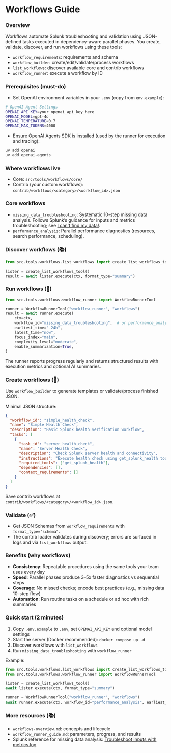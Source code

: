 # Workflows Guide

### Overview

Workflows automate Splunk troubleshooting and validation using JSON-defined tasks executed in dependency-aware parallel phases. You create, validate, discover, and run workflows using these tools:

- `workflow_requirements`: requirements and schema
- `workflow_builder`: create/edit/validate/process workflows
- `list_workflows`: discover available core and contrib workflows
- `workflow_runner`: execute a workflow by ID

### Prerequisites (must-do)

- Set OpenAI environment variables in your `.env` (copy from `env.example`):

```bash
# OpenAI Agent Settings
OPENAI_API_KEY=your_openai_api_key_here
OPENAI_MODEL=gpt-4o
OPENAI_TEMPERATURE=0.7
OPENAI_MAX_TOKENS=4000
```

- Ensure OpenAI Agents SDK is installed (used by the runner for execution and tracing):

```bash
uv add openai
uv add openai-agents
```

### Where workflows live

- Core: `src/tools/workflows/core/`
- Contrib (your custom workflows): `contrib/workflows/<category>/<workflow_id>.json`

### Core workflows

- `missing_data_troubleshooting`: Systematic 10-step missing data analysis. Follows Splunk’s guidance for inputs and metrics troubleshooting; see [I can't find my data!](https://help.splunk.com/en/splunk-enterprise/administer/troubleshoot/10.0/splunk-web-and-search-problems/i-cant-find-my-data).
- `performance_analysis`: Parallel performance diagnostics (resources, search performance, scheduling).

### Discover workflows (📚)

```python
from src.tools.workflows.list_workflows import create_list_workflows_tool

lister = create_list_workflows_tool()
result = await lister.execute(ctx, format_type="summary")
```

### Run workflows (🚀)

```python
from src.tools.workflows.workflow_runner import WorkflowRunnerTool

runner = WorkflowRunnerTool("workflow_runner", "workflows")
result = await runner.execute(
    ctx=ctx,
    workflow_id="missing_data_troubleshooting",  # or performance_analysis
    earliest_time="-24h",
    latest_time="now",
    focus_index="main",
    complexity_level="moderate",
    enable_summarization=True,
)
```

The runner reports progress regularly and returns structured results with execution metrics and optional AI summaries.

### Create workflows (🔧)

Use `workflow_builder` to generate templates or validate/process finished JSON.

Minimal JSON structure:

```json
{
  "workflow_id": "simple_health_check",
  "name": "Simple Health Check",
  "description": "Basic Splunk health verification workflow",
  "tasks": [
    {
      "task_id": "server_health_check",
      "name": "Server Health Check",
      "description": "Check Splunk server health and connectivity",
      "instructions": "Execute health check using get_splunk_health tool and summarize findings.",
      "required_tools": ["get_splunk_health"],
      "dependencies": [],
      "context_requirements": []
    }
  ]
}
```

Save contrib workflows at `contrib/workflows/<category>/<workflow_id>.json`.

### Validate (✅)

- Get JSON Schemas from `workflow_requirements` with `format_type="schema"`.
- The contrib loader validates during discovery; errors are surfaced in logs and via `list_workflows` output.

### Benefits (why workflows)

- **Consistency**: Repeatable procedures using the same tools your team uses every day
- **Speed**: Parallel phases produce 3–5x faster diagnostics vs sequential steps
- **Coverage**: No missed checks; encode best practices (e.g., missing data 10-step flow)
- **Automation**: Run routine tasks on a schedule or ad hoc with rich summaries

### Quick start (2 minutes)

1. Copy `.env.example` to `.env`, set `OPENAI_API_KEY` and optional model settings
2. Start the server (Docker recommended): `docker compose up -d`
3. Discover workflows with `list_workflows`
4. Run `missing_data_troubleshooting` with `workflow_runner`

Example:

```python
from src.tools.workflows.list_workflows import create_list_workflows_tool
from src.tools.workflows.workflow_runner import WorkflowRunnerTool

lister = create_list_workflows_tool()
await lister.execute(ctx, format_type="summary")

runner = WorkflowRunnerTool("workflow_runner", "workflows")
await runner.execute(ctx, workflow_id="performance_analysis", earliest_time="-24h", latest_time="now")
```

### More resources (📚)

- `workflows-overview.md`: concepts and lifecycle
- `workflow_runner_guide.md`: parameters, progress, and results
- Splunk reference for missing data analysis: [Troubleshoot inputs with metrics.log](https://help.splunk.com/en/splunk-enterprise/administer/troubleshoot/10.0/splunk-enterprise-log-files/troubleshoot-inputs-with-metrics.log)
